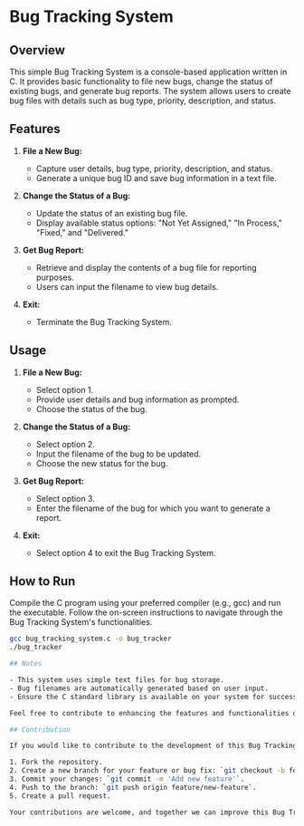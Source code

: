 # Bug Tracking System

## Overview

This simple Bug Tracking System is a console-based application written in C. It provides basic functionality to file new bugs, change the status of existing bugs, and generate bug reports. The system allows users to create bug files with details such as bug type, priority, description, and status.

## Features

1. **File a New Bug:**
   - Capture user details, bug type, priority, description, and status.
   - Generate a unique bug ID and save bug information in a text file.

2. **Change the Status of a Bug:**
   - Update the status of an existing bug file.
   - Display available status options: "Not Yet Assigned," "In Process," "Fixed," and "Delivered."

3. **Get Bug Report:**
   - Retrieve and display the contents of a bug file for reporting purposes.
   - Users can input the filename to view bug details.

4. **Exit:**
   - Terminate the Bug Tracking System.

## Usage

1. **File a New Bug:**
   - Select option 1.
   - Provide user details and bug information as prompted.
   - Choose the status of the bug.

2. **Change the Status of a Bug:**
   - Select option 2.
   - Input the filename of the bug to be updated.
   - Choose the new status for the bug.

3. **Get Bug Report:**
   - Select option 3.
   - Enter the filename of the bug for which you want to generate a report.

4. **Exit:**
   - Select option 4 to exit the Bug Tracking System.

## How to Run

Compile the C program using your preferred compiler (e.g., gcc) and run the executable. Follow the on-screen instructions to navigate through the Bug Tracking System's functionalities.

```bash
gcc bug_tracking_system.c -o bug_tracker
./bug_tracker

## Notes

- This system uses simple text files for bug storage.
- Bug filenames are automatically generated based on user input.
- Ensure the C standard library is available on your system for successful compilation.

Feel free to contribute to enhancing the features and functionalities of this Bug Tracking System. If you encounter issues or have suggestions, please create an issue in the repository.

## Contribution

If you would like to contribute to the development of this Bug Tracking System:

1. Fork the repository.
2. Create a new branch for your feature or bug fix: `git checkout -b feature/new-feature`.
3. Commit your changes: `git commit -m 'Add new feature'`.
4. Push to the branch: `git push origin feature/new-feature`.
5. Create a pull request.

Your contributions are welcome, and together we can improve this Bug Tracking System for better functionality and usability.
